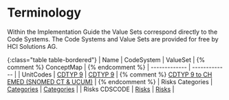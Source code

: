 # Terminology

Within the Implementation Guide the Value Sets correspond directly to the Code Systems. The Code Systems and Value Sets are provided for free by HCI Solutions AG.

{:class="table table-bordered"}
| Name  | CodeSystem | ValueSet | {% comment %} ConceptMap | {% endcomment %}
| ------------- | ------------- | 
| UnitCodes  | [CDTYP 9](CodeSystem-chmed20af-codesystem-cdtyp9.html)  | [CDTYP 9](ValueSet-chmed20af-valueset-cdtyp9.html)  | {% comment %} [CDTYP 9 to CH EMED (SNOMED CT & UCUM)](ConceptMap-unitcode-cdtyp9-to-chemed.html) | {% endcomment %}
| Risks Categories  | [Categories](CodeSystem-chmed20af-codesystem-risks-category.html)  | [Categories](ValueSet-chmed20af-valueset-risks-category.html)  | 
| Risks CDSCODE  | [Risks](CodeSystem-chmed20af-codesystem-risks-cdscode.html)  | [Risks](ValueSet-chmed20af-valueset-risks-cdscode.html)  | 
